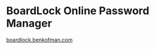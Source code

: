 <h1>BoardLock Online Password Manager</h1>
<a href="https://boardlock.benkofman.com">boardlock.benkofman.com</a>
